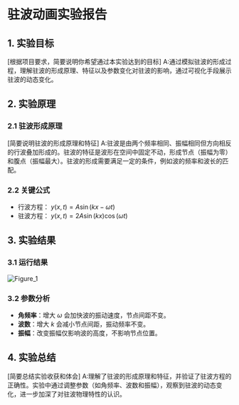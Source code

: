 # 驻波动画实验报告

## 1. 实验目标
[根据项目要求，简要说明你希望通过本实验达到的目标]
A:通过模拟驻波的形成过程，理解驻波的形成原理、特征以及参数变化对驻波的影响，通过可视化手段展示驻波的动态变化。
## 2. 实验原理
### 2.1 驻波形成原理
[简要说明驻波的形成原理和特征]
A:驻波是由两个频率相同、振幅相同但方向相反的行波叠加形成的。驻波的特征是波形在空间中固定不动，形成节点（振幅为零）和腹点（振幅最大）。驻波的形成需要满足一定的条件，例如波的频率和波长的匹配。
### 2.2 关键公式
- 行波方程： $y(x, t) = A \sin(kx - \omega t)$
- 驻波方程： $y(x,t) = 2A\sin(kx)\cos(\omega t)$

## 3. 实验结果
### 3.1 运行结果
![Figure_1](https://github.com/user-attachments/assets/54fbd064-e906-494c-a716-9087c3adf6ec)



### 3.2 参数分析
- **角频率**：增大 $\omega$ 会加快波的振动速度，节点间距不变。
- **波数**：增大 $k$ 会减小节点间距，振动频率不变。
- **振幅**：改变振幅仅影响波的高度，不影响节点位置。

## 4. 实验总结
[简要总结实验收获和体会]
A:理解了驻波的形成原理和特征，并验证了驻波方程的正确性。实验中通过调整参数（如角频率、波数和振幅），观察到驻波的动态变化，进一步加深了对驻波物理特性的认识。
